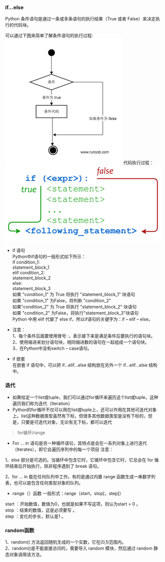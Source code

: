 ### if...else
Python 条件语句是通过一条或多条语句的执行结果（True 或者 False）来决定执行的代码块。  

可以通过下图来简单了解条件语句的执行过程:  
![](if-condition.jpg)
代码执行过程：
![](python-if.webp)
* if 语句  
Python中if语句的一般形式如下所示：  
if condition_1:  
    statement_block_1  
elif condition_2:  
    statement_block_2  
else:  
    statement_block_3  
如果 "condition_1" 为 True 将执行 "statement_block_1" 块语句  
如果 "condition_1" 为False，将判断 "condition_2"  
如果"condition_2" 为 True 将执行 "statement_block_2" 块语句  
如果 "condition_2" 为False，将执行"statement_block_3"块语句  
Python 中用 elif 代替了 else if，所以if语句的关键字为：if – elif – else。  

* 注意：  
1、每个条件后面要使用冒号 :，表示接下来是满足条件后要执行的语句块。  
2、使用缩进来划分语句块，相同缩进数的语句在一起组成一个语句块。  
3、在Python中没有switch – case语句。  
* if 嵌套  
在嵌套 if 语句中，可以把 if...elif...else 结构放在另外一个 if...elif...else 结构中。  

### 迭代
* 如果给定一个list或tuple，我们可以通过for循环来遍历这个list或tuple，这种遍历我们称为迭代（Iteration）
* Python的for循环不仅可以用在list或tuple上，还可以作用在其他可迭代对象上。list这种数据类型虽然有下标，但很多其他数据类型是没有下标的，但是，只要是可迭代对象，无论有无下标，都可以迭代

>for循环/range

* For … in 语句是另一种循环语句，其特点是会在一系列对象上进行迭代（Iterates），即它会遍历序列中的每一个项目
注意：

1、else 部分是可选的。当循环中包含它时，它循环中包含它时，它总会在 for 循环结束后开始执行，除非程序遇到了 break 语句。

2、for … in 能在任何队列中工作。有的是通过内置 range 函数生成一串数字列表，也可以是包含任何类型对象的队列。

* range（）函数
一般形式：range（start，stop[，step]） 

start ：开始数值，数值为0，也就是如果不写这项，则认为start = 0 。  
stop ：结束的数值，这是必须要写 。  
step ：变化的步长，默认是1 。

### random函数
1、random() 方法返回随机生成的一个实数，它在[0,1)范围内。  
2、random()是不能直接访问的，需要导入 random 模块，然后通过 random 静态对象调用该方法。  
